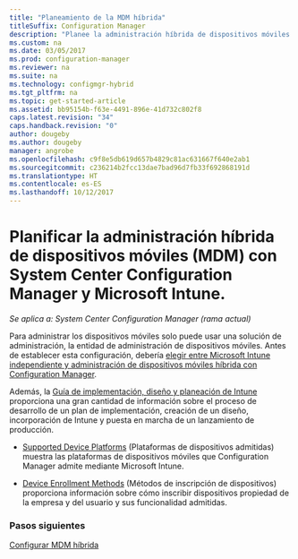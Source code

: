 ```yaml
---
title: "Planeamiento de la MDM híbrida"
titleSuffix: Configuration Manager
description: "Planee la administración híbrida de dispositivos móviles con System Center Configuration Manager y Microsoft Intune."
ms.custom: na
ms.date: 03/05/2017
ms.prod: configuration-manager
ms.reviewer: na
ms.suite: na
ms.technology: configmgr-hybrid
ms.tgt_pltfrm: na
ms.topic: get-started-article
ms.assetid: bb95154b-f63e-4491-896e-41d732c802f8
caps.latest.revision: "34"
caps.handback.revision: "0"
author: dougeby
ms.author: dougeby
manager: angrobe
ms.openlocfilehash: c9f8e5db619d657b4829c81ac631667f640e2ab1
ms.sourcegitcommit: c236214b2fcc13dae7bad96d7fb33f692868191d
ms.translationtype: HT
ms.contentlocale: es-ES
ms.lasthandoff: 10/12/2017
---
```

# <a name="plan-for-hybrid-mobile-device-management-mdm-with-system-center-configuration-manager-and-microsoft-intune"></a>Planificar la administración híbrida de dispositivos móviles (MDM) con System Center Configuration Manager y Microsoft Intune.

*Se aplica a: System Center Configuration Manager (rama actual)*

Para administrar los dispositivos móviles solo puede usar una solución de administración, la entidad de administración de dispositivos móviles. Antes de establecer esta configuración, debería [elegir entre Microsoft Intune independiente y administración de dispositivos móviles híbrida con Configuration Manager](../understand/choose-between-standalone-intune-and-hybrid-mobile-device-management.md).

Además, la [Guía de implementación, diseño y planeación de Intune](https://docs.microsoft.com/en-us/intune/plan-design/introduction) proporciona una gran cantidad de información sobre el proceso de desarrollo de un plan de implementación, creación de un diseño, incorporación de Intune y puesta en marcha de un lanzamiento de producción.

- [Supported Device Platforms](supported-device-platforms-for-hybrid.md) (Plataformas de dispositivos admitidas) muestra las plataformas de dispositivos móviles que Configuration Manager admite mediante Microsoft Intune.

- [Device Enrollment Methods](device-enrollment-methods.md) (Métodos de inscripción de dispositivos) proporciona información sobre cómo inscribir dispositivos propiedad de la empresa y del usuario y sus funcionalidad admitidas.


### <a name="next-steps"></a>Pasos siguientes
 [Configurar MDM híbrida](../deploy-use/setup-hybrid-mdm.md)
